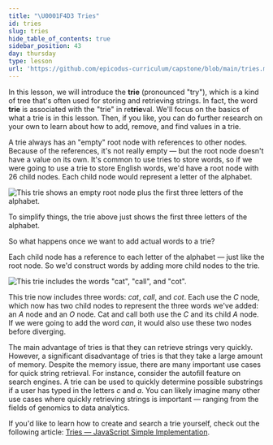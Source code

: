 ```yaml
---
title: "\U0001F4D3 Tries"
id: tries
slug: tries
hide_table_of_contents: true
sidebar_position: 43
day: thursday
type: lesson
url: 'https://github.com/epicodus-curriculum/capstone/blob/main/tries.md'
---
```


In this lesson, we will introduce the **trie** (pronounced "try"), which is a kind of tree that's often used for storing and retrieving strings. In fact, the word **trie** is associated with the "trie" in re**trie**val. We'll focus on the basics of what a trie is in this lesson. Then, if you like, you can do further research on your own to learn about how to add, remove, and find values in a trie.

A trie always has an "empty" root node with references to other nodes. Because of the references, it's not really empty — but the root node doesn't have a value on its own. It's common to use tries to store words, so if we were going to use a trie to store English words, we'd have a root node with 26 child nodes. Each child node would represent a letter of the alphabet.

![This trie shows an empty root node plus the first three letters of the alphabet.](https://learnhowtoprogram.s3.us-west-2.amazonaws.com/computer-science-curriculum-2020/trie_1.png)

To simplify things, the trie above just shows the first three letters of the alphabet.

So what happens once we want to add actual words to a trie?

Each child node has a reference to each letter of the alphabet — just like the root node. So we'd construct words by adding more child nodes to the trie.

![This trie includes the words "cat", "call", and "cot".](https://learnhowtoprogram.s3.us-west-2.amazonaws.com/computer-science-curriculum-2020/trie2.png)

This trie now includes three words: _cat_, _call_, and _cot_. Each use the _C_ node, which now has two child nodes to represent the three words we've added: an _A_ node and an _O_ node. Cat and call both use the _C_ and its child _A_ node. If we were going to add the word _can_, it would also use these two nodes before diverging.

The main advantage of tries is that they can retrieve strings very quickly. However, a significant disadvantage of tries is that they take a large amount of memory. Despite the memory issue, there are many important use cases for quick string retrieval. For instance, consider the autofill feature on search engines. A trie can be used to quickly determine possible substrings if a user has typed in the letters _c_ and _a_. You can likely imagine many other use cases where quickly retrieving strings is important — ranging from the fields of genomics to data analytics.

If you'd like to learn how to create and search a trie yourself, check out the following article: [Tries — JavaScript Simple Implementation](https://medium.com/@alexanderv/tries-javascript-simple-implementation-e2a4e54e4330).